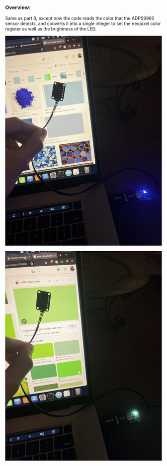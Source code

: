 ### Overview:

Same as part 8, except now the code reads the color that the ADPS9960 sensor detects, and converts it into a single integer to set the neopixel color register as well as the brightness of the LED.

![](lab9_1.jpg)

![](lab9_2.jpg)